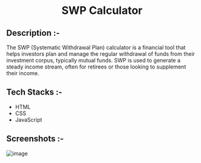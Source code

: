 # <p align="center">SWP Calculator</p>

## Description :-

The SWP (Systematic Withdrawal Plan) calculator is a financial tool that helps investors plan and manage the regular withdrawal of funds from their investment corpus, typically mutual funds. SWP is used to generate a steady income stream, often for retirees or those looking to supplement their income.

## Tech Stacks :-

- HTML
- CSS
- JavaScript

## Screenshots :-

![image](https://github.com/user-attachments/assets/09c055c3-cb9b-4883-a0a6-eb3db1b08429)
